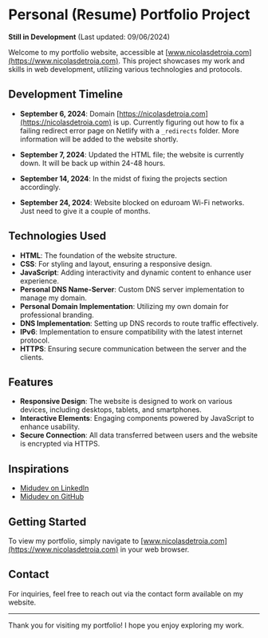 # Personal (Resume) Portfolio Project

**Still in Development** (Last updated: 09/06/2024)

Welcome to my portfolio website, accessible at [www.nicolasdetroia.com](https://www.nicolasdetroia.com). This project showcases my work and skills in web development, utilizing various technologies and protocols.

## Development Timeline

- **September 6, 2024**: Domain [https://nicolasdetroia.com](https://nicolasdetroia.com) is up. Currently figuring out how to fix a failing redirect error page on Netlify with a `_redirects` folder. More information will be added to the website shortly.
  
- **September 7, 2024**: Updated the HTML file; the website is currently down. It will be back up within 24-48 hours.
  
- **September 14, 2024**: In the midst of fixing the projects section accordingly.
  
- **September 24, 2024**: Website blocked on eduroam Wi-Fi networks. Just need to give it a couple of months.

## Technologies Used

- **HTML**: The foundation of the website structure.
- **CSS**: For styling and layout, ensuring a responsive design.
- **JavaScript**: Adding interactivity and dynamic content to enhance user experience.
- **Personal DNS Name-Server**: Custom DNS server implementation to manage my domain.
- **Personal Domain Implementation**: Utilizing my own domain for professional branding.
- **DNS Implementation**: Setting up DNS records to route traffic effectively.
- **IPv6**: Implementation to ensure compatibility with the latest internet protocol.
- **HTTPS**: Ensuring secure communication between the server and the clients.

## Features

- **Responsive Design**: The website is designed to work on various devices, including desktops, tablets, and smartphones.
- **Interactive Elements**: Engaging components powered by JavaScript to enhance usability.
- **Secure Connection**: All data transferred between users and the website is encrypted via HTTPS.

## Inspirations

- [Midudev on LinkedIn](https://www.linkedin.com/in/midudev/)
- [Midudev on GitHub](https://github.com/midudev)

## Getting Started

To view my portfolio, simply navigate to [www.nicolasdetroia.com](https://www.nicolasdetroia.com) in your web browser.

## Contact

For inquiries, feel free to reach out via the contact form available on my website.

---

Thank you for visiting my portfolio! I hope you enjoy exploring my work.
